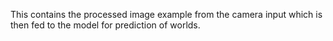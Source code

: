 This contains the processed image example from the camera input which is then fed to the model for prediction of worlds.
